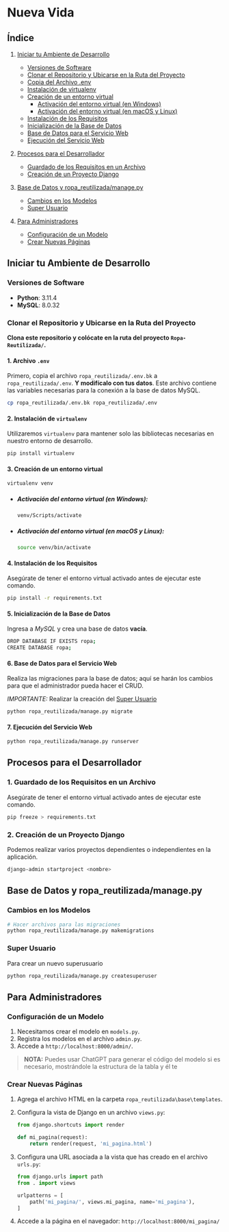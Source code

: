 # Nueva Vida

## Índice

1. [Iniciar tu Ambiente de Desarrollo](#iniciar-tu-ambiente-de-desarrollo)
    - [Versiones de Software](#versiones-de-software)
    - [Clonar el Repositorio y Ubicarse en la Ruta del Proyecto](#clonar-el-repositorio-y-ubicarse-en-la-ruta-del-proyecto)
    - [Copia del Archivo .env](#1-archivo-env)
    - [Instalación de virtualenv](#2-instalación-de-virtualenv)
    - [Creación de un entorno virtual](#3-creación-de-un-entorno-virtual)
        - [Activación del entorno virtual (en Windows)](#activación-del-entorno-virtual-en-windows)
        - [Activación del entorno virtual (en macOS y Linux)](#activación-del-entorno-virtual-en-macos-y-linux)
    - [Instalación de los Requisitos](#4-instalación-de-los-requisitos)
    - [Inicialización de la Base de Datos](##5-Inicialización-de-la-Base-de-Datos)
    - [Base de Datos para el Servicio Web](#6-base-de-datos-para-el-servicio-web)
    - [Ejecución del Servicio Web](#7-ejecución-del-servicio-web)

2. [Procesos para el Desarrollador](#procesos-para-el-desarrollador)
    - [Guardado de los Requisitos en un Archivo](#1-guardado-de-los-requisitos-en-un-archivo)
    - [Creación de un Proyecto Django](#2-creación-de-un-proyecto-django)

3. [Base de Datos y ropa_reutilizada/manage.py](#base-de-datos-y-ropa_reutilizada/managepy)
    - [Cambios en los Modelos](#cambios-en-los-modelos)
    - [Super Usuario](#super-usuario)

4. [Para Administradores](#para-administradores)
    - [Configuración de un Modelo](#Configuración-de-un-Modelo)
    - [Crear Nuevas Páginas](#crear-nuevas-páginas)


## Iniciar tu Ambiente de Desarrollo

### Versiones de Software
- **Python**: 3.11.4
- **MySQL**: 8.0.32

### Clonar el Repositorio y Ubicarse en la Ruta del Proyecto

**Clona este repositorio y colócate en la ruta del proyecto `Ropa-Reutilizada/`.**

#### 1. Archivo `.env`

Primero, copia el archivo `ropa_reutilizada/.env.bk` a `ropa_reutilizada/.env`. **Y modifícalo con tus datos**. Este archivo contiene las variables necesarias para la conexión a la base de datos MySQL.

```sh
cp ropa_reutilizada/.env.bk ropa_reutilizada/.env
```

#### 2. Instalación de `virtualenv`

Utilizaremos `virtualenv` para mantener solo las bibliotecas necesarias en nuestro entorno de desarrollo.

```sh
pip install virtualenv
```

#### 3. Creación de un entorno virtual

```sh
virtualenv venv
```

- ##### Activación del entorno virtual (en Windows):
  
  ```sh
  venv/Scripts/activate
  ```

- ##### Activación del entorno virtual (en macOS y Linux):
  
  ```sh
  source venv/bin/activate
  ```

#### 4. Instalación de los Requisitos

Asegúrate de tener el entorno virtual activado antes de ejecutar este comando.

```sh
pip install -r requirements.txt
```

#### 5. Inicialización de la Base de Datos

Ingresa a *MySQL* y crea una base de datos **vacía**.

```sh
DROP DATABASE IF EXISTS ropa;
CREATE DATABASE ropa;
```

#### 6. Base de Datos para el Servicio Web

Realiza las migraciones para la base de datos; aquí se harán los cambios para que el administrador pueda hacer el CRUD.

*IMPORTANTE:* Realizar la creación del [Super Usuario](#super-usuario)

```sh
python ropa_reutilizada/manage.py migrate
```

#### 7. Ejecución del Servicio Web

```sh
python ropa_reutilizada/manage.py runserver
```

## Procesos para el Desarrollador

### 1. Guardado de los Requisitos en un Archivo

Asegúrate de tener el entorno virtual activado antes de ejecutar este comando.

```sh
pip freeze > requirements.txt
```

### 2. Creación de un Proyecto Django

Podemos realizar varios proyectos dependientes o independientes en la aplicación.

```sh
django-admin startproject <nombre>
```

## Base de Datos y ropa_reutilizada/manage.py

### Cambios en los Modelos

```sh
# Hacer archivos para las migraciones
python ropa_reutilizada/manage.py makemigrations
```

### Super Usuario

Para crear un nuevo superusuario

```sh
python ropa_reutilizada/manage.py createsuperuser
```

## Para Administradores

### Configuración de un Modelo

1. Necesitamos crear el modelo en `models.py`.
2. Registra los modelos en el archivo `admin.py`.
3. Accede a `http://localhost:8000/admin/`.

> **NOTA:** Puedes usar ChatGPT para generar el código del modelo si es necesario, mostrándole la estructura de la tabla y él te

### Crear Nuevas Páginas


1. Agrega el archivo HTML en la carpeta `ropa_reutilizada\base\templates`.
2. Configura la vista de Django en un archivo `views.py`:

   ```python
   from django.shortcuts import render

   def mi_pagina(request):
       return render(request, 'mi_pagina.html')
   ```

3. Configura una URL asociada a la vista que has creado en el archivo `urls.py`:

   ```python
   from django.urls import path
   from . import views

   urlpatterns = [
       path('mi_pagina/', views.mi_pagina, name='mi_pagina'),
   ]
   ```

4. Accede a la página en el navegador: `http://localhost:8000/mi_pagina/`